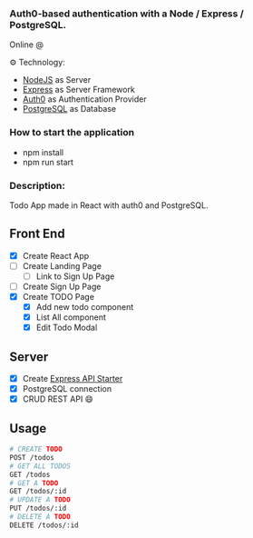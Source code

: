 ### Auth0-based authentication with a Node / Express / PostgreSQL.

Online @ 



⚙️ Technology:
- [NodeJS](https://nodejs.org/en/) as Server
- [Express](https://expressjs.com/) as Server Framework
- [Auth0](https://auth0.com/) as Authentication Provider
- [PostgreSQL](https://www.postgresql.org/) as Database

### How to start the application
- npm install
- npm run start


### Description:
Todo App made in React with auth0 and PostgreSQL.

## Front End
* [x] Create React App
* [ ] Create Landing Page
	* [ ] Link to Sign Up Page
* [ ] Create Sign Up Page
* [x] Create TODO Page
	* [x] Add new todo component
	* [x] List All component
	* [x] Edit Todo Modal

## Server
* [x] Create [Express API Starter](https://github.com/w3cj/express-api-starter)
* [x] PostgreSQL connection
* [x] CRUD REST API :smile:

## Usage
```sh
# CREATE TODO
POST /todos
# GET ALL TODOS
GET /todos
# GET A TODO
GET /todos/:id
# UPDATE A TODO
PUT /todos/:id
# DELETE A TODO
DELETE /todos/:id
```
